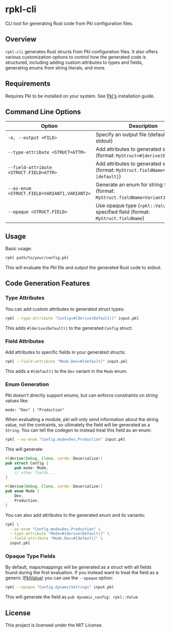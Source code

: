 # rpkl-cli

CLI tool for generating Rust code from Pkl configuration files.

## Overview

`rpkl-cli` generates Rust structs from Pkl configuration files. It also offers various customization options to control how the generated code is structured, including adding custom attributes to types and fields, generating enums from string literals, and more.

## Requirements

Requires Pkl to be installed on your system. See [Pkl's](https://pkl-lang.org/main/current/pkl-cli/index.html#installation) installation guide.

## Command Line Options

| Option | Description |
|--------|-------------|
| `-o, --output <FILE>` | Specify an output file (defaults to stdout) |
| `--type-attribute <STRUCT=ATTR>` | Add attributes to generated structs (format: `MyStruct=#[derive(Default)]`) |
| `--field-attribute <STRUCT.FIELD=ATTR>` | Add attributes to generated struct fields (format: `MyStruct.fieldName=#[default]`) |
| `--as-enum <STRUCT.FIELD=VARIANT1,VARIANT2>` | Generate an enum for string fields (format: `MyStruct.fieldName=Variant1,Variant2`) |
| `--opaque <STRUCT.FIELD>` | Use opaque type (`rpkl::Value`) for specified field (format: `MyStruct.fieldName`) |

## Usage

Basic usage:

```bash
rpkl path/to/your/config.pkl
```

This will evaluate the Pkl file and output the generated Rust code to stdout.

## Code Generation Features

### Type Attributes

You can add custom attributes to generated struct types:

```bash
rpkl --type-attribute "Config=#[derive(Default)]" input.pkl
```

This adds `#[derive(Default)]` to the generated `Config` struct.

### Field Attributes

Add attributes to specific fields in your generated structs:

```bash
rpkl --field-attribute "Mode.Dev=#[default]" input.pkl
```

This adds a `#[default]` to the `Dev` variant in the `Mode` enum.

### Enum Generation

Pkl doesn't directly support enums, but can enforce constraints on string values like:

```pkl
mode: "Dev" | "Production"
```

When evaluating a module, pkl will only send information about the string value, not the contraints, so ultimately the field will be generated as a `String`. You can tell the codegen to instead treat this field as an enum:

```bash
rpkl --as-enum "Config.mode=Dev,Production" input.pkl
```

This will generate:

```rust
#[derive(Debug, Clone, serde::Deserialize)]
pub struct Config {
    pub mode: Mode,
    // other fields...
}

#[derive(Debug, Clone, serde::Deserialize)]
pub enum Mode {
    Dev,
    Production,
}
```

You can also add attributes to the generated enum and its variants:

```bash
rpkl \
  --as-enum "Config.mode=Dev,Production" \
  --type-attribute "Mode=#[derive(Default)]" \
  --field-attribute "Mode.Dev=#[default]" \
  input.pkl
```

### Opaque Type Fields

By default, maps/mappings will be generated as a struct with all fields found during the first evaluation. If you instead want to treat the field as a generic ([PklValue](https://docs.rs/rpkl/latest/rpkl/value/value/enum.PklValue.html)) you can use the `--opaque` option:

```bash
rpkl --opaque "Config.dynamicSettings" input.pkl
```

This will generate the field as `pub dynamic_config: rpkl::Value`

## License

This project is licensed under the MIT License.
